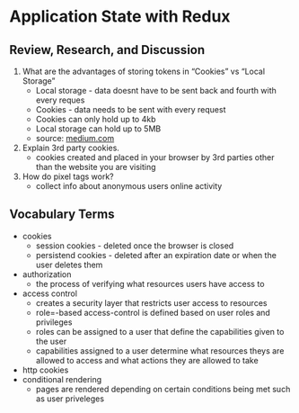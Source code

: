 # Application State with Redux

## Review, Research, and Discussion

1. What are the advantages of storing tokens in “Cookies” vs “Local Storage”
   - Local storage - data doesnt have to be sent back and fourth with every reques
   - Cookies - data needs to be sent with every request
   - Cookies can only hold up to 4kb
   - Local storage can hold up to 5MB
   - source: [medium.com](https://medium.com/swlh/cookies-vs-localstorage-whats-the-difference-d99f0eb09b44)
1. Explain 3rd party cookies.
   - cookies created and placed in your browser by 3rd parties other than the website you are visiting
1. How do pixel tags work?
   - collect info about anonymous users online activity

## Vocabulary Terms

- cookies
  - session cookies - deleted once the browser is closed
  - persistend cookies - deleted after an expiration date or when the user deletes them
- authorization
  - the process of verifying what resources users have access to
- access control
  - creates a security layer that restricts user access to resources
  - role=-based access-control is defined based on user roles and privileges
  - roles can be assigned to a user that define the capabilities given to the user
  - capabilities assigned to a user determine what resources theys are allowed to access and what actions they are allowed to take
- http cookies
- conditional rendering
  - pages are rendered depending on certain conditions being met such as user priveleges
